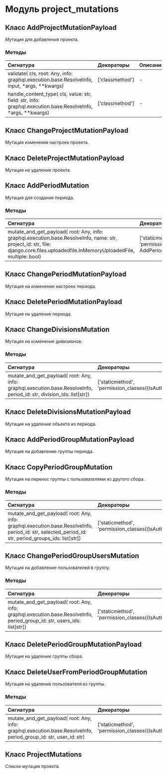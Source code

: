 # Модуль project_mutations



## Класс AddProjectMutationPayload

Мутация для добавления проекта.

### Методы

| Сигнатура                                                                                                    | Декораторы      | Описание |
| :----------------------------------------------------------------------------------------------------------- | :-------------- | :------- |
| validate( cls, root: Any, info: graphql.execution.base.ResolveInfo, input, *args, **kwargs)                  | ['classmethod'] | -        |
| handle_content_type( cls, value: str, field: str, info: graphql.execution.base.ResolveInfo, *args, **kwargs) | ['classmethod'] | -        |

## Класс ChangeProjectMutationPayload

Мутация изменения настроек проекта.

## Класс DeleteProjectMutationPayload

Мутация на удаление проекта.

## Класс AddPeriodMutation

Мутация для создания периода.

### Методы

| Сигнатура                                                                                                                                                                           | Декораторы                                                           | Описание |
| :---------------------------------------------------------------------------------------------------------------------------------------------------------------------------------- | :------------------------------------------------------------------- | :------- |
| mutate_and_get_payload( root: Any, info: graphql.execution.base.ResolveInfo, name: str, project_id: str, file: django.core.files.uploadedfile.InMemoryUploadedFile, multiple: bool) | ['staticmethod', 'permission_classes((IsAuthenticated, AddPeriod))'] | -        |

## Класс ChangePeriodMutationPayload

Мутация на изменение настроек периода.

## Класс DeletePeriodMutationPayload

Мутация на удаление периода.

## Класс ChangeDivisionsMutation

Мутация на изменение дивизионов.

### Методы

| Сигнатура                                                                                                             | Декораторы                                                 | Описание |
| :-------------------------------------------------------------------------------------------------------------------- | :--------------------------------------------------------- | :------- |
| mutate_and_get_payload( root: Any, info: graphql.execution.base.ResolveInfo, period_id: str, division_ids: list[str]) | ['staticmethod', 'permission_classes((IsAuthenticated,))'] | -        |

## Класс DeleteDivisionsMutationPayload

Мутация на удаление объекта из периода.

## Класс AddPeriodGroupMutationPayload

Мутация на добавление группы периода.

## Класс CopyPeriodGroupMutation

Мутация на перенос группы с пользователями из другого сбора.

### Методы

| Сигнатура                                                                                                                                           | Декораторы                                                 | Описание |
| :-------------------------------------------------------------------------------------------------------------------------------------------------- | :--------------------------------------------------------- | :------- |
| mutate_and_get_payload( root: Any, info: graphql.execution.base.ResolveInfo, period_id: str, selected_period_id: str, period_groups_ids: list[str]) | ['staticmethod', 'permission_classes((IsAuthenticated,))'] | -        |

## Класс ChangePeriodGroupUsersMutation

Мутация на добавление пользователей в группу.

### Методы

| Сигнатура                                                                                                                | Декораторы                                                 | Описание |
| :----------------------------------------------------------------------------------------------------------------------- | :--------------------------------------------------------- | :------- |
| mutate_and_get_payload( root: Any, info: graphql.execution.base.ResolveInfo, period_group_id: str, users_ids: list[str]) | ['staticmethod', 'permission_classes((IsAuthenticated,))'] | -        |

## Класс DeletePeriodGroupMutationPayload

Мутация на удаление группы сбора.

## Класс DeleteUserFromPeriodGroupMutation

Мутация на удаление пользователя из группы.

### Методы

| Сигнатура                                                                                                        | Декораторы                                                 | Описание |
| :--------------------------------------------------------------------------------------------------------------- | :--------------------------------------------------------- | :------- |
| mutate_and_get_payload( root: Any, info: graphql.execution.base.ResolveInfo, period_group_id: str, user_id: str) | ['staticmethod', 'permission_classes((IsAuthenticated,))'] | -        |

## Класс ProjectMutations

Список мутация проекта.